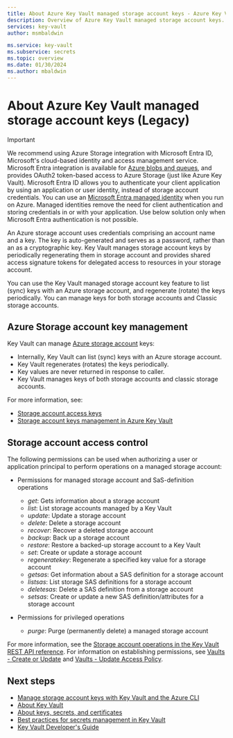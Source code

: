 ```yaml
---
title: About Azure Key Vault managed storage account keys - Azure Key Vault
description: Overview of Azure Key Vault managed storage account keys.
services: key-vault
author: msmbaldwin

ms.service: key-vault
ms.subservice: secrets
ms.topic: overview
ms.date: 01/30/2024
ms.author: mbaldwin
---
```


# About Azure Key Vault managed storage account keys (Legacy)

> [!IMPORTANT]
> We recommend using Azure Storage integration with Microsoft Entra ID, Microsoft's cloud-based identity and access management service. Microsoft Entra integration is available for [Azure blobs and queues](../../storage/blobs/authorize-access-azure-active-directory.md), and provides OAuth2 token-based access to Azure Storage (just like Azure Key Vault). 
> Microsoft Entra ID allows you to authenticate your client application by using an application or user identity, instead of storage account credentials. You can use an [Microsoft Entra managed identity](../../active-directory/managed-identities-azure-resources/index.yml) when you run on Azure. Managed identities remove the need for client authentication and storing credentials in or with your application. Use below solution only when Microsoft Entra authentication is not possible.

An Azure storage account uses credentials comprising an account name and a key. The key is auto-generated and serves as a password, rather than an as a cryptographic key. Key Vault manages storage account keys by periodically regenerating them in storage account and provides shared access signature tokens for delegated access to resources in your storage account.

You can use the Key Vault managed storage account key feature to list (sync) keys with an Azure storage account, and regenerate (rotate) the keys periodically. You can manage keys for both storage accounts and Classic storage accounts.

## Azure Storage account key management

Key Vault can manage [Azure storage account](../../storage/common/storage-account-overview.md) keys:

- Internally, Key Vault can list (sync) keys with an Azure storage account. 
- Key Vault regenerates (rotates) the keys periodically.
- Key values are never returned in response to caller.
- Key Vault manages keys of both storage accounts and classic storage accounts.

For more information, see:
- [Storage account access keys](../../storage/common/storage-account-keys-manage.md)
- [Storage account keys management in Azure Key Vault](../secrets/overview-storage-keys.md)


## Storage account access control

The following permissions can be used when authorizing a user or application principal to perform operations on a managed storage account:  

- Permissions for managed storage account and SaS-definition operations
  - *get*: Gets information about a storage account 
  - *list*: List storage accounts managed by a Key Vault
  - *update*: Update a storage account
  - *delete*: Delete a storage account  
  - *recover*: Recover a deleted storage account
  - *backup*: Back up a storage account
  - *restore*: Restore a backed-up storage account to a Key Vault
  - *set*: Create or update a storage account
  - *regeneratekey*: Regenerate a specified key value for a storage account
  - *getsas*: Get information about a SAS definition for a storage account
  - *listsas*: List storage SAS definitions for a storage account
  - *deletesas*: Delete a SAS definition from a storage account
  - *setsas*: Create or update a new SAS definition/attributes for a storage account

- Permissions for privileged operations
  - *purge*: Purge (permanently delete) a managed storage account

For more information, see the [Storage account operations in the Key Vault REST API reference](/rest/api/keyvault). For information on establishing permissions, see [Vaults - Create or Update](/rest/api/keyvault/keyvault/vaults/create-or-update) and [Vaults - Update Access Policy](/rest/api/keyvault/keyvault/vaults/update-access-policy).

## Next steps

- [Manage storage account keys with Key Vault and the Azure CLI](overview-storage-keys.md)
- [About Key Vault](../general/overview.md)
- [About keys, secrets, and certificates](../general/about-keys-secrets-certificates.md)
- [Best practices for secrets management in Key Vault](secrets-best-practices.md)
- [Key Vault Developer's Guide](../general/developers-guide.md)
